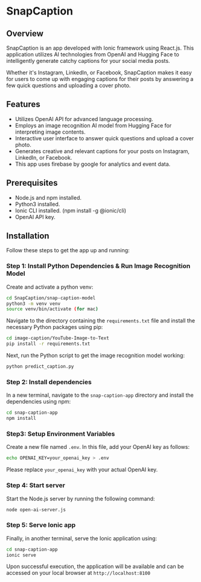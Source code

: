 # SnapCaption

## Overview
SnapCaption is an app developed with Ionic framework using React.js. This application utilizes AI technologies from OpenAI and Hugging Face to intelligently generate catchy captions for your social media posts. 

Whether it's Instagram, LinkedIn, or Facebook, SnapCaption makes it easy for users to come up with engaging captions for their posts by answering a few quick questions and uploading a cover photo.

## Features
- Utilizes OpenAI API for advanced language processing.
- Employs an image recognition AI model from Hugging Face for interpreting image contents.
- Interactive user interface to answer quick questions and upload a cover photo.
- Generates creative and relevant captions for your posts on Instagram, LinkedIn, or Facebook.
- This app uses firebase by google for analytics and event data.

## Prerequisites
- Node.js and npm installed.
- Python3 installed.
- Ionic CLI installed. (npm install -g @ionic/cli)
- OpenAI API key.

## Installation
Follow these steps to get the app up and running:


### Step 1: Install Python Dependencies & Run Image Recognition Model
Create and activate a python venv:

```bash
cd SnapCaption/snap-caption-model
python3 -m venv venv
source venv/bin/activate (for mac)
```

Navigate to the directory containing the `requirements.txt` file and install the necessary Python packages using pip:

```bash
cd image-caption/YouTube-Image-to-Text
pip install -r requirements.txt
```

Next, run the Python script to get the image recognition model working:

```bash
python predict_caption.py
```

### Step 2: Install dependencies
In a new terminal, navigate to the `snap-caption-app` directory and install the dependencies using npm:

```bash
cd snap-caption-app
npm install
```

### Step3: Setup Environment Variables
Create a new file named `.env`. In this file, add your OpenAI key as follows:

```bash
echo OPENAI_KEY=your_openai_key > .env
```

Please replace `your_openai_key` with your actual OpenAI key.

### Step 4: Start server
Start the Node.js server by running the following command:
```bash
node open-ai-server.js
```

### Step 5: Serve Ionic app
Finally, in another terminal, serve the Ionic application using:
```bash
cd snap-caption-app
ionic serve
```

Upon successful execution, the application will be available and can be accessed on your local browser at `http://localhost:8100`

